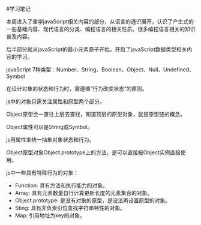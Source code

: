 #学习笔记

本周进入了重学javaScript相关内容的部分，从语言的通识展开，认识了产生式的一些基础内容、现代语言的分类、编程语言的相关性质。很多编程语言相关的知识普及内容。

后半部分就从javaScript的最小元素原子开始，开启了javaScript数据类型相关内容的学习。

javaScript 7种类型：Number、String、Boolean、Object、Null、Undefined、Symbol

在设计对象的状态和行为时，需遵循“行为改变状态”的原则。

js中的对象只需关注属性和原型两个部分。

Object原型会一直往上层去查找，知道顶层的原型对象，就是原型链的概念。

Object属性可以是String或Symbol。

js用属性来统一抽象对象状态和行为。

Object原型对象Object.prototype上的方法，是可以直接被Object实例直接使用。

js中一些具有特殊行为的对象：
- Function: 具有方法和执行能力的对象。
- Array: 具有元素数量自行计算更新长度的元素集合的对象。
- Object.prototype: 是没有对象的原型，是没法再设置原型的对象。
- Sting: 具有非负索引位查找字符串特性的对象。
- Map: 引用地址为key的对象。
